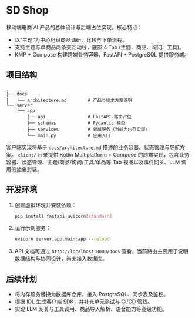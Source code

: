 # SD Shop

移动端电商 AI 产品的总体设计与后端占位实现。核心特点：

- 以“主题”为中心组织商品调研、比较与下单流程。
- 支持主题与单商品两条交互动线，底部 4 Tab (主题、商品、询问、工具)。
- KMP + Compose 构建跨端业务容器，FastAPI + PostgreSQL 提供服务端。

## 项目结构

```
.
├── docs
│   └── architecture.md        # 产品与技术方案说明
└── server
    └── app
        ├── api                # FastAPI 路由占位
        ├── schemas            # Pydantic 模型
        ├── services           # 领域服务（当前为内存实现）
        └── main.py            # 应用入口
```

客户端实现将基于 `docs/architecture.md` 描述的业务容器、状态管理与导航方案。
`client/` 目录提供 Kotlin Multiplatform + Compose 的跨端实现，包含业务容器、状态管理、主题/商品/询问/工具/单品等 Tab 视图以及事件网关、LLM 调用的抽象封装。

## 开发环境

1. 创建虚拟环境并安装依赖：

   ```bash
   pip install fastapi uvicorn[standard]
   ```

2. 运行示例服务：

   ```bash
   uvicorn server.app.main:app --reload
   ```

3. API 文档可通过 `http://localhost:8000/docs` 查看。当前路由主要用于说明数据结构与协同设计，尚未接入数据库。

## 后续计划

- 将内存服务替换为数据库仓库，接入 PostgreSQL、同步表及鉴权。
- 根据 IDL 生成客户端 SDK，并补充单元测试与 CI/CD 管线。
- 实现 LLM 网关与工具调用、商品导入解析、语音能力等高级功能。

